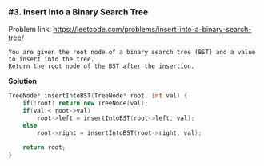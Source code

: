 ### #3. Insert into a Binary Search Tree

Problem link: https://leetcode.com/problems/insert-into-a-binary-search-tree/

```
You are given the root node of a binary search tree (BST) and a value to insert into the tree.
Return the root node of the BST after the insertion. 
```

**Solution**
```cpp
TreeNode* insertIntoBST(TreeNode* root, int val) {
    if(!root) return new TreeNode(val);
    if(val < root->val)
        root->left = insertIntoBST(root->left, val);
    else
        root->right = insertIntoBST(root->right, val);
    
    return root;
}
```
